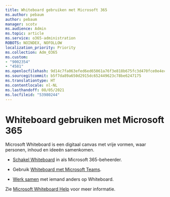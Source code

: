 ```yaml
---
title: Whiteboard gebruiken met Microsoft 365
ms.author: pebaum
author: pebaum
manager: scotv
ms.audience: Admin
ms.topic: article
ms.service: o365-administration
ROBOTS: NOINDEX, NOFOLLOW
localization_priority: Priority
ms.collection: Adm_O365
ms.custom:
- "9002354"
- "4581"
ms.openlocfilehash: 9d14c7fa063efed6ed65061a76f3e818b675fc3d470fce0e4ecc9fb5aa247a30
ms.sourcegitcommit: b5f7da89a650d2915dc652449623c78be6247175
ms.translationtype: HT
ms.contentlocale: nl-NL
ms.lasthandoff: 08/05/2021
ms.locfileid: "53980244"
---
```

# <a name="use-whiteboard-with-microsoft-365"></a>Whiteboard gebruiken met Microsoft 365

Microsoft Whiteboard is een digitaal canvas met vrije vormen, waar personen, inhoud en ideeën samenkomen. 

- [Schakel Whiteboard](https://support.office.com/article/d236aef8-fcdf-4b5e-b5d7-7f157461e920#bkmk_07) in als Microsoft 365-beheerder. 

- Gebruik [Whiteboard met Microsoft Teams](https://support.microsoft.com/office/7a6e7218-e9dc-4ccc-89aa-b1a0bb9c31ee). 

- [Werk samen](https://support.office.com/article/d236aef8-fcdf-4b5e-b5d7-7f157461e920#bkmk_27) met iemand anders op Whiteboard. 

Zie [Microsoft Whiteboard Help](https://support.office.com/article/d236aef8-fcdf-4b5e-b5d7-7f157461e920) voor meer informatie. 
